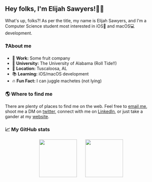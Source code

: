 ## Hey folks, I'm Elijah Sawyers!🤙🏼

What's up, folks?! As per the title, my name is Elijah Sawyers, and I'm a Computer Science student most interested in iOS📱 and macOS💻 development.

### ❓About me

- 🍎 **Work:** Some fruit company
- 🐘 **University:** The University of Alabama (Roll Tide!!)
- 📍 **Location:** Tuscaloosa, AL
- 📚 **Learning:** iOS/macOS development
- 🔥 **Fun Fact:** I can juggle machetes (not lying)

### 🌎 Where to find me

There are plenty of places to find me on the web. Feel free to [email me](mailto:elijahsawyers@gmail.com), shoot me a DM on [twitter](https://twitter.com/elijah_sawyers), connect with me on [LinkedIn](https://linkedin.com/in/elijah-sawyers), or just take a gander at my [website](https://elijahsawyers.me).

### 📈 My GitHub stats
<p float="left" align="center">
  <img height="125" src="https://github-readme-stats.vercel.app/api?username=elijahsawyers&theme=nord&count_private=true&hide=prs,contribs&show_icons=true"/>
  &nbsp;&nbsp;&nbsp;&nbsp;&nbsp;
  <img height="125" src="https://github-readme-stats.vercel.app/api/top-langs/?username=elijahsawyers&theme=nord&langs_count=3&layout=compact" />
</p>

